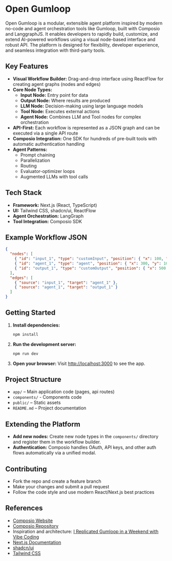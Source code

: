 # Open Gumloop

Open Gumloop is a modular, extensible agent platform inspired by modern no-code and agent orchestration tools like Gumloop, built with Composio and LanggraphJS. It enables developers to rapidly build, customize, and extend AI-powered workflows using a visual node-based interface and robust API. The platform is designed for flexibility, developer experience, and seamless integration with third-party tools.


## Key Features

- **Visual Workflow Builder:** Drag-and-drop interface using ReactFlow for creating agent graphs (nodes and edges)
- **Core Node Types:**
  - **Input Node:** Entry point for data
  - **Output Node:** Where results are produced
  - **LLM Node:** Decision-making using large language models
  - **Tool Node:** Executes external actions
  - **Agent Node:** Combines LLM and Tool nodes for complex orchestration
- **API-First:** Each workflow is represented as a JSON graph and can be executed via a single API route
- **Composio Integration:** One SDK for hundreds of pre-built tools with automatic authentication handling
- **Agent Patterns:**
  - Prompt chaining
  - Parallelization
  - Routing
  - Evaluator-optimizer loops
  - Augmented LLMs with tool calls

## Tech Stack

- **Framework:** Next.js (React, TypeScript)
- **UI:** Tailwind CSS, shadcn/ui, ReactFlow
- **Agent Orchestration:** LangGraph
- **Tool Integration:** Composio SDK

## Example Workflow JSON

```json
{
  "nodes": [
    { "id": "input_1", "type": "customInput", "position": { "x": 100, "y": 100 }, "data": { "label": "User Query" } },
    { "id": "agent_1", "type": "agent", "position": { "x": 300, "y": 100 }, "data": { "tools": ["search", "summarize"] } },
    { "id": "output_1", "type": "customOutput", "position": { "x": 500, "y": 100 }, "data": { "label": "Result" } }
  ],
  "edges": [
    { "source": "input_1", "target": "agent_1" },
    { "source": "agent_1", "target": "output_1" }
  ]
}
```

## Getting Started

1. **Install dependencies:**
   ```bash
   npm install
   ```

2. **Run the development server:**
   ```bash
   npm run dev
   ```

3. **Open your browser:**
   Visit [http://localhost:3000](http://localhost:3000) to see the app.

## Project Structure

- `app/` – Main application code (pages, api routes)
- `components/` - Components code
- `public/` – Static assets
- `README.md` – Project documentation

## Extending the Platform

- **Add new nodes:** Create new node types in the `components/` directory and register them in the workflow builder.   
- **Authentication:** Composio handles OAuth, API keys, and other auth flows automatically via a unified modal.

## Contributing

- Fork the repo and create a feature branch
- Make your changes and submit a pull request
- Follow the code style and use modern React/Next.js best practices

## References
- [Composio Website](https://composio.dev/)
- [Composio Repository](https://github.com/composiohq/composio)
- Inspiration and architecture: [I Replicated Gumloop in a Weekend with Vibe Coding](https://lex.page/read/17128d4b-b703-4f6e-b5c5-16aa30b38d09)
- [Next.js Documentation](https://nextjs.org/docs)
- [shadcn/ui](https://ui.shadcn.com/)
- [Tailwind CSS](https://tailwindcss.com/)
